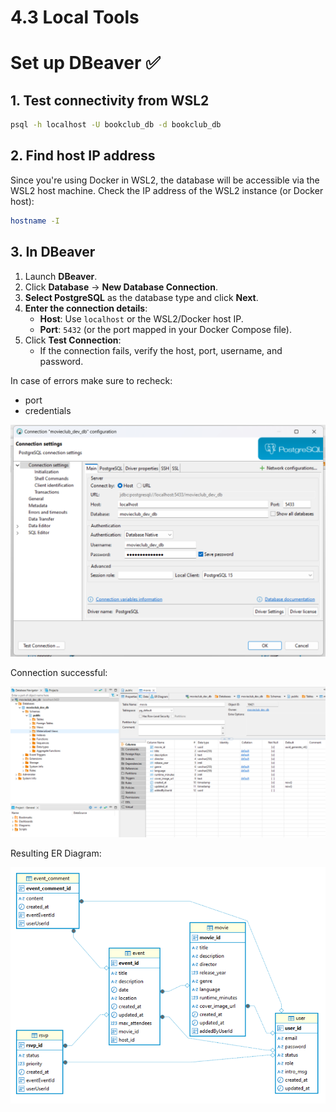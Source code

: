 # 4.3 Local Tools

# Set up DBeaver ✅

## **1. Test connectivity** from WSL2

```bash
psql -h localhost -U bookclub_db -d bookclub_db
```

## **2. Find host IP address**

Since you're using Docker in WSL2, the database will be accessible via the WSL2 host machine. Check the IP address of the WSL2 instance (or Docker host):

```bash
hostname -I
```

## **3. In DBeaver**

1. Launch **DBeaver**.
2. Click **Database** → **New Database Connection**.
3. **Select PostgreSQL** as the database type and click **Next**.
4. **Enter the connection details**:
   - **Host**: Use `localhost` or the WSL2/Docker host IP.
   - **Port**: `5432` (or the port mapped in your Docker Compose file).
5. Click **Test Connection**:
   - If the connection fails, verify the host, port, username, and password.

In case of errors make sure to recheck:

- port
- credentials

![image.png](image.png)

Connection successful:

![image.png](image_1.png)

Resulting ER Diagram:

![image.png](image_2.png)
